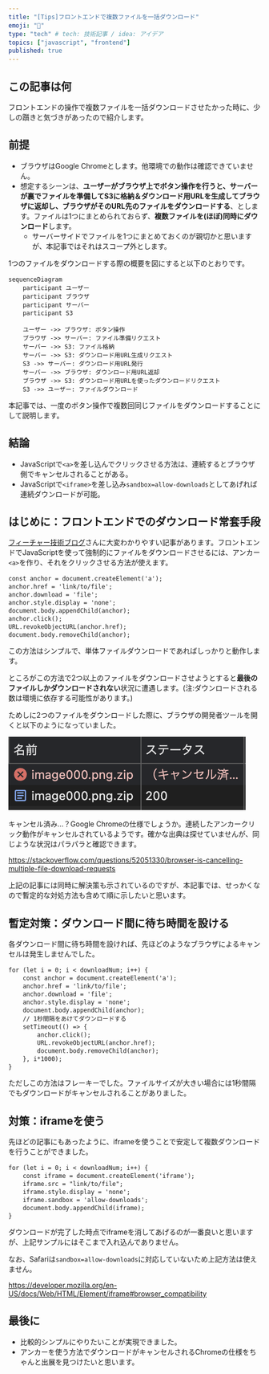 ```yaml
---
title: "[Tips]フロントエンドで複数ファイルを一括ダウンロード"
emoji: "💾"
type: "tech" # tech: 技術記事 / idea: アイデア
topics: ["javascript", "frontend"]
published: true
---
```


## この記事は何
フロントエンドの操作で複数ファイルを一括ダウンロードさせたかった時に、少しの躓きと気づきがあったので紹介します。

## 前提
- ブラウザはGoogle Chromeとします。他環境での動作は確認できていません。
- 想定するシーンは、**ユーザーがブラウザ上でボタン操作を行うと、サーバーが裏でファイルを準備してS3に格納＆ダウンロード用URLを生成してブラウザに返却し、ブラウザがそのURL先のファイルをダウンロードする**、とします。ファイルは1つにまとめられておらず、**複数ファイルを(ほぼ)同時にダウンロード**します。
  - サーバーサイドでファイルを1つにまとめておくのが親切かと思いますが、本記事ではそれはスコープ外とします。

1つのファイルをダウンロードする際の概要を図にすると以下のとおりです。
```mermaid
sequenceDiagram
    participant ユーザー
    participant ブラウザ
    participant サーバー
    participant S3

    ユーザー ->> ブラウザ: ボタン操作
    ブラウザ ->> サーバー: ファイル準備リクエスト
    サーバー ->> S3: ファイル格納
    サーバー ->> S3: ダウンロード用URL生成リクエスト
    S3 ->> サーバー: ダウンロード用URL発行
    サーバー ->> ブラウザ: ダウンロード用URL返却
    ブラウザ ->> S3: ダウンロード用URLを使ったダウンロードリクエスト
    S3 ->> ユーザー: ファイルダウンロード
```

本記事では、一度のボタン操作で複数回同じファイルをダウンロードすることにして説明します。

## 結論
- JavaScriptで`<a>`を差し込んでクリックさせる方法は、連続するとブラウザ側でキャンセルされることがある。
- JavaScriptで`<iframe>`を差し込み`sandbox=allow-downloads`としてあげれば連続ダウンロードが可能。

## はじめに：フロントエンドでのダウンロード常套手段
[フィーチャー技術ブログ](https://future-architect.github.io/articles/20220621a/#%E3%83%96%E3%83%A9%E3%82%A6%E3%82%B6-JavaScript%E3%81%A7%E5%BC%B7%E5%88%B6%E3%83%80%E3%82%A6%E3%83%B3%E3%83%AD%E3%83%BC%E3%83%89%E3%82%92%E8%A1%8C%E3%82%8F%E3%81%9B%E3%82%8B)さんに大変わかりやすい記事があります。フロントエンドでJavaScriptを使って強制的にファイルをダウンロードさせるには、アンカー`<a>`を作り、それをクリックさせる方法が使えます。

```javascript:sample
const anchor = document.createElement('a');
anchor.href = 'link/to/file';
anchor.download = 'file';
anchor.style.display = 'none';
document.body.appendChild(anchor);
anchor.click();
URL.revokeObjectURL(anchor.href);
document.body.removeChild(anchor);
```

この方法はシンプルで、単体ファイルダウンロードであればしっかりと動作します。

ところがこの方法で2つ以上のファイルをダウンロードさせようとすると**最後のファイルしかダウンロードされない**状況に遭遇します。(注:ダウンロードされる数は環境に依存する可能性があります。)

ためしに2つのファイルをダウンロードした際に、ブラウザの開発者ツールを開くと以下のようになっていました。

![開発者ツールのネットワークタブの様子](/images/multiple-download/use-anchor-devtool.png)

キャンセル済み…？Google Chromeの仕様でしょうか。連続したアンカークリック動作がキャンセルされているようです。確かな出典は探せていませんが、同じような状況はパラパラと確認できます。

https://stackoverflow.com/questions/52051330/browser-is-cancelling-multiple-file-download-requests

上記の記事には同時に解決策も示されているのですが、本記事では、せっかくなので暫定的な対処方法も含めて順に示したいと思います。

## 暫定対策：ダウンロード間に待ち時間を設ける
各ダウンロード間に待ち時間を設ければ、先ほどのようなブラウザによるキャンセルは発生しませんでした。

```javascript:ダウンロード間に待ち時間を設ける
for (let i = 0; i < downloadNum; i++) {
    const anchor = document.createElement('a');
    anchor.href = 'link/to/file';
    anchor.download = 'file';
    anchor.style.display = 'none';
    document.body.appendChild(anchor);
    // 1秒間隔をあけてダウンロードする
    setTimeout(() => {
        anchor.click();
        URL.revokeObjectURL(anchor.href);
        document.body.removeChild(anchor);
    }, i*1000);
}
```

ただしこの方法はフレーキーでした。ファイルサイズが大きい場合には1秒間隔でもダウンロードがキャンセルされることがありました。

## 対策：iframeを使う
先ほどの記事にもあったように、iframeを使うことで安定して複数ダウンロードを行うことができました。

```javascript:iframeを使う方法
for (let i = 0; i < downloadNum; i++) {
    const iframe = document.createElement('iframe');
    iframe.src = "link/to/file";
    iframe.style.display = 'none';
    iframe.sandbox = 'allow-downloads';
    document.body.appendChild(iframe);
}
```

ダウンロードが完了した時点でiframeを消してあげるのが一番良いと思いますが、上記サンプルにはそこまで入れ込んでありません。

なお、Safariは`sandbox=allow-downloads`に対応していないため上記方法は使えません。

https://developer.mozilla.org/en-US/docs/Web/HTML/Element/iframe#browser_compatibility

## 最後に
- 比較的シンプルにやりたいことが実現できました。
- アンカーを使う方法でダウンロードがキャンセルされるChromeの仕様をちゃんと出展を見つけたいと思います。
